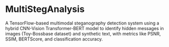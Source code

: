 # MultiStegAnalysis
A TensorFlow-based multimodal steganography detection system using a hybrid CNN-Vision Transformer-BERT model to identify hidden messages in images (Toy-Bossbase dataset) and synthetic text, with metrics like PSNR, SSIM, BERTScore, and classification accuracy.

